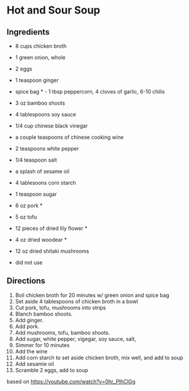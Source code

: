# Hot and Sour Soup

## Ingredients
* 8 cups chicken broth
* 1 green onion, whole
* 2 eggs
* 1 teaspoon ginger
* spice bag * - 1 tbsp peppercorn, 4 cloves of garlic, 6-10 chilis
* 3 oz bamboo shoots
* 4 tablespoons soy sauce
* 1/4 cup chinese black vinegar
* a couple teaspoons of chinese cooking wine
* 2 teaspoons white pepper
* 1/4 teaspoon salt
* a splash of sesame oil
* 4 tablesoons corn starch
* 1 teaspoon sugar
* 6 oz pork * 
* 5 oz tofu
* 12 pieces of dried lily flower *
* 4 oz dried woodear *
* 12 oz dried shitaki mushrooms

* did not use

## Directions
1. Boil chicken broth for 20 minutes w/ green onion and spice bag
1. Set aside 4 tablespoons of chicken broth in a bowl
1. Cut pork, tofu, mushrooms into strips
1. Blanch bamboo shoots.
1. Add ginger.
1. Add pork.
1. Add mushrooms, tofu, bamboo shoots.
1. Add sugar, white pepper, vigegar, soy sauce, salt, 
1. Simmer for 10 minutes
1. Add the wine
1. Add corn starch to set aside chicken broth, mix well, and add to soup
1. Add sesamie oil
1. Scramble 2 eggs, add to soup

based on https://youtube.com/watch?v=0hr_PlhClGg
